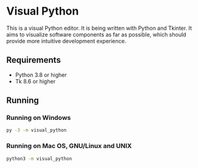 # Visual Python

This is a visual Python editor.
It is being written with Python and Tkinter.
It aims to visualize software components as far as possible, which should provide more intuitive development experience.

## Requirements

- Python 3.8 or higher
- Tk 8.6 or higher

## Running

### Running on Windows

```sh
py -3 -m visual_python
```

### Running on Mac OS, GNU/Linux and UNIX

```sh
python3 -m visual_python
```
